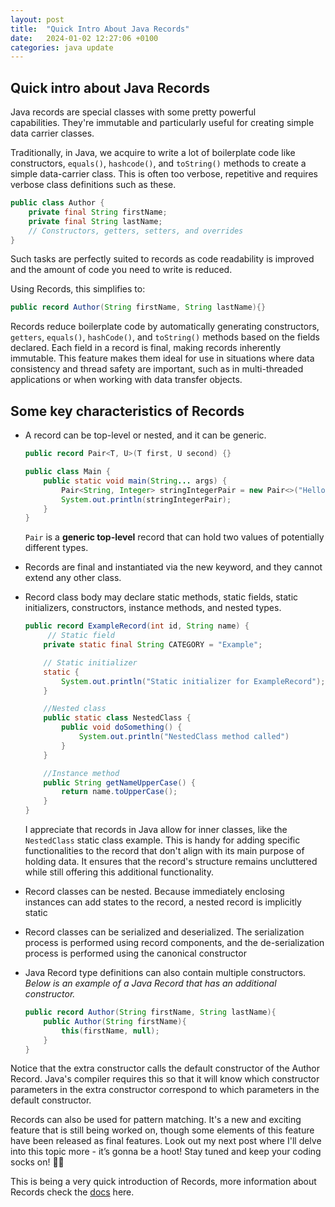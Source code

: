 ```yaml
---
layout: post
title:  "Quick Intro About Java Records"
date:   2024-01-02 12:27:06 +0100
categories: java update
---
```



## Quick intro about Java Records
Java records are special classes with some pretty powerful capabilities. They're immutable and 
particularly useful for creating simple data carrier classes.

Traditionally, in Java, we acquire to write a lot of boilerplate code like constructors, `equals()`, `hashcode()`, 
and `toString()` methods to create a simple data-carrier class. This is often too verbose, repetitive
and requires verbose class definitions such as these. 

```java
public class Author {
    private final String firstName;
    private final String lastName;
    // Constructors, getters, setters, and overrides
}
```

Such tasks are perfectly suited to records as code readability is improved and the amount of code you need to write
is reduced. 

Using Records, this simplifies to: 

```java
public record Author(String firstName, String lastName){}
```

Records reduce boilerplate code by automatically generating constructors, `getters`, `equals()`, `hashCode()`, and `toString()` methods
based on the fields declared. Each field in a record is final, making records inherently immutable. 
This feature makes them ideal for use in situations where data consistency and thread safety are important,
such as in multi-threaded applications or when working with data transfer objects.


## Some key characteristics of Records

- A record can be top-level or nested, and it can be generic.
    ```java 
	public record Pair<T, U>(T first, U second) {}

	public class Main {
		public static void main(String... args) {
			Pair<String, Integer> stringIntegerPair = new Pair<>("Hello", 42);
			System.out.println(stringIntegerPair);
		}
	}
    ```
	`Pair` is a __generic top-level__ record that can hold two values of potentially different types.
 - Records are final and instantiated via the new keyword, and they cannot extend any other class.
 - Record class body may declare static methods, static fields, static initializers, constructors, instance methods, and nested types.
	```java 
	public record ExampleRecord(int id, String name) {
		 // Static field
    	private static final String CATEGORY = "Example";

    	// Static initializer
    	static {
        	System.out.println("Static initializer for ExampleRecord");
    	}

		//Nested class 
		public static class NestedClass {
			public void doSomething() {
				System.out.println("NestedClass method called")
			}
		}

		//Instance method
		public String getNameUpperCase() {
			return name.toUpperCase();
		}
	}
	```
	I appreciate that records in Java allow for inner classes, like the `NestedClass` static class example. 
	This is handy for adding specific functionalities to the record that don't align with its main purpose of holding data. 
	It ensures that the record's structure remains uncluttered while still offering this additional functionality.

 - Record classes can be nested. Because immediately enclosing instances can add states to the record, a nested record is implicitly static

 - Record classes can be serialized and deserialized. The serialization process is performed using record components, and the de-serialization process is performed using the canonical constructor
 - Java Record type definitions can also contain multiple constructors. 
 	_Below is an example of a Java Record that has an additional constructor._

	```java 
	public record Author(String firstName, String lastName){
		public Author(String firstName){
			this(firstName, null);
		}
	}
	```

Notice that the extra constructor calls the default constructor of the Author Record. 
Java's compiler requires this so that it will know which constructor parameters in the extra 
constructor correspond to which parameters in the default constructor.

Records can also be used for pattern matching. It's a new and exciting feature that is still being worked on, though some elements of this
feature have been released as final features. 
Look out my next post where I'll delve into this topic more -  it’s gonna be a hoot! Stay tuned and keep your coding socks on! 🤗🎉

This is being a very quick introduction of Records, more information about Records check the [docs](https://docs.oracle.com/en/java/javase/17/language/records.html) here.